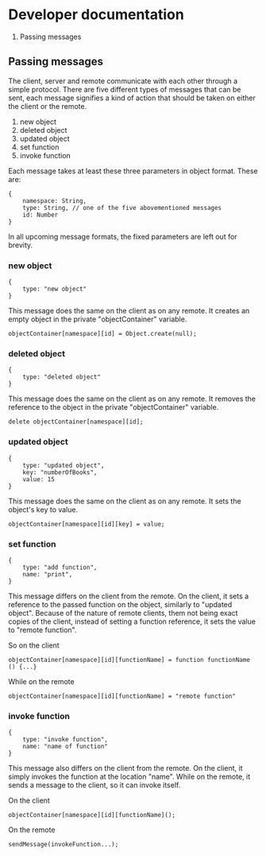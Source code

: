 # Developer documentation

1. Passing messages

## Passing messages

The client, server and remote communicate with each other through a simple protocol. There are five different types of messages that can be sent, each message signifies a kind of action that should be taken on either the client or the remote.

1. new object
2. deleted object
3. updated object
4. set function
5. invoke function

Each message takes at least these three parameters in object format.
These are:
```
{
    namespace: String,
    type: String, // one of the five abovementioned messages
    id: Number
}
```
In all upcoming message formats, the fixed parameters are left out for brevity.

### new object

```
{
    type: "new object"
}
```
This message does the same on the client as on any remote. It creates an empty object in the private "objectContainer" variable.

```
objectContainer[namespace][id] = Object.create(null);
```
### deleted object

```
{
    type: "deleted object"
}
```
This message does the same on the client as on any remote. It removes the reference to the object in the private "objectContainer" variable.

```
delete objectContainer[namespace][id];
```
### updated object

```
{
    type: "updated object",
    key: "numberOfBooks",
    value: 15
}
```

This message does the same on the client as on any remote. It sets the object's key to value.

```
objectContainer[namespace][id][key] = value;
```

### set function

```
{
    type: "add function",
    name: "print",
}
```

This message differs on the client from the remote. On the client, it sets a reference to the passed function on the object, similarly to "updated object". Because of the nature of remote clients, them not being exact copies of the client, instead of setting a function reference, it sets the value to "remote function".

So on the client
```
objectContainer[namespace][id][functionName] = function functionName () {...}
```
While on the remote
```
objectContainer[namespace][id][functionName] = "remote function"
```

### invoke function

```
{
    type: "invoke function",
    name: "name of function"
}
```

This message also differs on the client from the remote. On the client, it simply invokes the function at the location "name". While on the remote, it sends a message to the client, so it can invoke itself.

On the client
```
objectContainer[namespace][id][functionName]();
```
On the remote
```
sendMessage(invokeFunction...);
```
